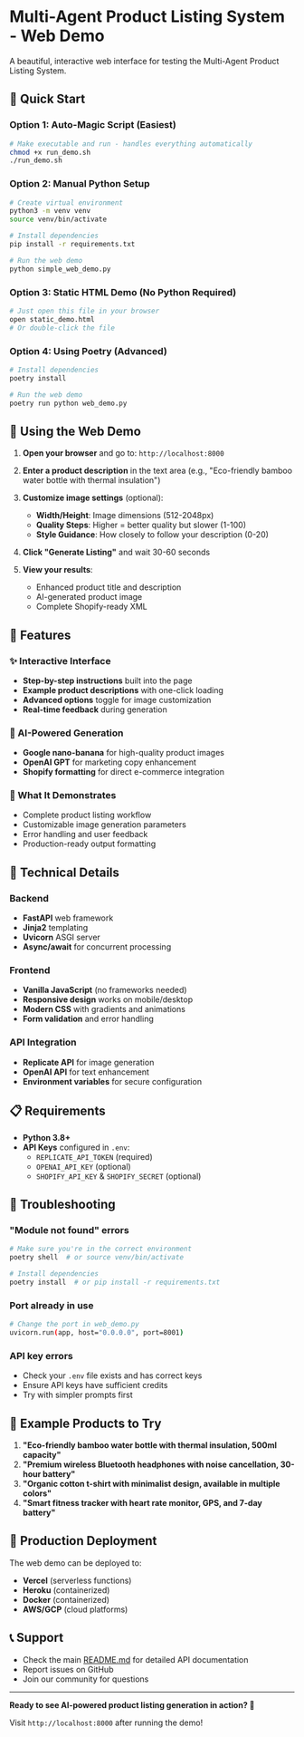 # Multi-Agent Product Listing System - Web Demo

A beautiful, interactive web interface for testing the Multi-Agent Product Listing System.

## 🚀 Quick Start

### Option 1: Auto-Magic Script (Easiest)
```bash
# Make executable and run - handles everything automatically
chmod +x run_demo.sh
./run_demo.sh
```

### Option 2: Manual Python Setup
```bash
# Create virtual environment
python3 -m venv venv
source venv/bin/activate

# Install dependencies
pip install -r requirements.txt

# Run the web demo
python simple_web_demo.py
```

### Option 3: Static HTML Demo (No Python Required)
```bash
# Just open this file in your browser
open static_demo.html
# Or double-click the file
```

### Option 4: Using Poetry (Advanced)
```bash
# Install dependencies
poetry install

# Run the web demo
poetry run python web_demo.py
```

## 📱 Using the Web Demo

1. **Open your browser** and go to: `http://localhost:8000`

2. **Enter a product description** in the text area (e.g., "Eco-friendly bamboo water bottle with thermal insulation")

3. **Customize image settings** (optional):
   - **Width/Height**: Image dimensions (512-2048px)
   - **Quality Steps**: Higher = better quality but slower (1-100)
   - **Style Guidance**: How closely to follow your description (0-20)

4. **Click "Generate Listing"** and wait 30-60 seconds

5. **View your results**:
   - Enhanced product title and description
   - AI-generated product image
   - Complete Shopify-ready XML

## 🎨 Features

### ✨ Interactive Interface
- **Step-by-step instructions** built into the page
- **Example product descriptions** with one-click loading
- **Advanced options** toggle for image customization
- **Real-time feedback** during generation

### 🤖 AI-Powered Generation
- **Google nano-banana** for high-quality product images
- **OpenAI GPT** for marketing copy enhancement
- **Shopify formatting** for direct e-commerce integration

### 🎯 What It Demonstrates
- Complete product listing workflow
- Customizable image generation parameters
- Error handling and user feedback
- Production-ready output formatting

## 🔧 Technical Details

### Backend
- **FastAPI** web framework
- **Jinja2** templating
- **Uvicorn** ASGI server
- **Async/await** for concurrent processing

### Frontend
- **Vanilla JavaScript** (no frameworks needed)
- **Responsive design** works on mobile/desktop
- **Modern CSS** with gradients and animations
- **Form validation** and error handling

### API Integration
- **Replicate API** for image generation
- **OpenAI API** for text enhancement
- **Environment variables** for secure configuration

## 📋 Requirements

- **Python 3.8+**
- **API Keys** configured in `.env`:
  - `REPLICATE_API_TOKEN` (required)
  - `OPENAI_API_KEY` (optional)
  - `SHOPIFY_API_KEY` & `SHOPIFY_SECRET` (optional)

## 🐛 Troubleshooting

### "Module not found" errors
```bash
# Make sure you're in the correct environment
poetry shell  # or source venv/bin/activate

# Install dependencies
poetry install  # or pip install -r requirements.txt
```

### Port already in use
```bash
# Change the port in web_demo.py
uvicorn.run(app, host="0.0.0.0", port=8001)
```

### API key errors
- Check your `.env` file exists and has correct keys
- Ensure API keys have sufficient credits
- Try with simpler prompts first

## 🎯 Example Products to Try

1. **"Eco-friendly bamboo water bottle with thermal insulation, 500ml capacity"**
2. **"Premium wireless Bluetooth headphones with noise cancellation, 30-hour battery"**
3. **"Organic cotton t-shirt with minimalist design, available in multiple colors"**
4. **"Smart fitness tracker with heart rate monitor, GPS, and 7-day battery"**

## 🚀 Production Deployment

The web demo can be deployed to:
- **Vercel** (serverless functions)
- **Heroku** (containerized)
- **Docker** (containerized)
- **AWS/GCP** (cloud platforms)

## 📞 Support

- Check the main [README.md](README.md) for detailed API documentation
- Report issues on GitHub
- Join our community for questions

---

**Ready to see AI-powered product listing generation in action? 🚀**

Visit `http://localhost:8000` after running the demo!

